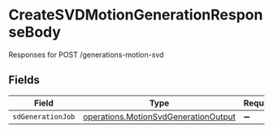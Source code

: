 # CreateSVDMotionGenerationResponseBody

Responses for POST /generations-motion-svd


## Fields

| Field                                                                                               | Type                                                                                                | Required                                                                                            | Description                                                                                         |
| --------------------------------------------------------------------------------------------------- | --------------------------------------------------------------------------------------------------- | --------------------------------------------------------------------------------------------------- | --------------------------------------------------------------------------------------------------- |
| `sdGenerationJob`                                                                                   | [operations.MotionSvdGenerationOutput](../../../sdk/models/operations/motionsvdgenerationoutput.md) | :heavy_minus_sign:                                                                                  | N/A                                                                                                 |